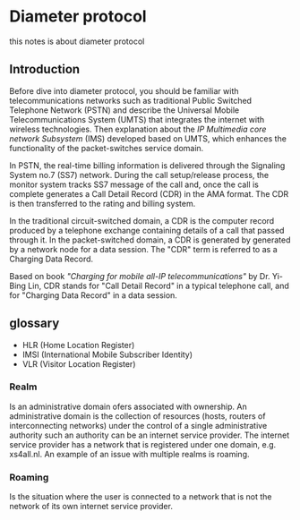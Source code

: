 # Diameter protocol

this notes is about diameter protocol

## Introduction

Before dive into diameter protocol, you should be familiar with telecommunications networks such as traditional Public Switched Telephone Network (PSTN) and describe the Universal Mobile Telecommunications System (UMTS) that integrates the internet with wireless technologies. Then explanation about the _IP 
Multimedia core network Subsystem_ (IMS) developed based on UMTS, which enhances the functionality of the packet-switches service domain.

In PSTN, the real-time billing information is delivered through the Signaling System no.7 (SS7) network. During the call setup/release process, 
the monitor system tracks SS7 message of the call and, once the call is complete generates a Call Detail Record (CDR) in the AMA format. 
The CDR is then transferred to the rating and billing system.

In the traditional circuit-switched domain, a CDR is the computer record produced by a telephone exchange containing details of a call that passed through it.
In the packet-switched domain, a CDR is generated by generated by a network node for a data session. The "CDR" term is referred to as a Charging Data Record.

Based on book _"Charging for mobile all-IP telecommunications"_ by Dr. Yi-Bing Lin, CDR stands for "Call Detail Record" in a typical telephone call, and for
"Charging Data Record" in a data session.


## glossary
- HLR (Home Location Register)
- IMSI (International Mobile Subscriber Identity)
- VLR (Visitor Location Register)

### Realm

Is an administrative domain ofers associated with ownership. An administrative domain is the collection of resources (hosts, routers of interconnecting networks) under the control of a single administrative authority such an authority can be an internet service provider. The internet service provider has a network that is registered under one domain, e.g. xs4all.nl. An example of an issue with multiple realms is roaming.

### Roaming

Is the situation where the user is connected to a network that is not the network of its own internet service provider.

